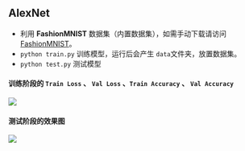 ## AlexNet

- 利用 **FashionMNIST** 数据集（内置数据集），如需手动下载请访问 [FashionMNIST](https://pan.baidu.com/s/1dXc8cpsefWoUGaI3_bTRVQ?pwd=6666)。
- `python train.py` 训练模型，运行后会产生 `data`文件夹，放置数据集。
- `python test.py`  测试模型



#### 训练阶段的 `Train Loss` 、 `Val Loss` 、`Train Accuracy` 、 `Val Accuracy`

![](https://res.cloudinary.com/qlyfdljh/image/upload/v1735988948/AlexNet/AlexNet_Loss_Accuracy.png)

#### 测试阶段的效果图
![](https://res.cloudinary.com/qlyfdljh/image/upload/v1735989023/AlexNet/test.png)
